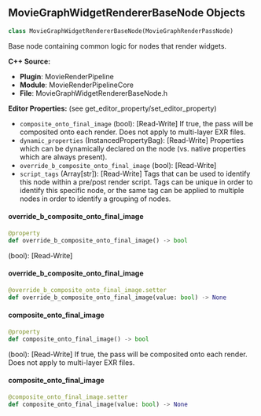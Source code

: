## MovieGraphWidgetRendererBaseNode Objects

```python
class MovieGraphWidgetRendererBaseNode(MovieGraphRenderPassNode)
```

Base node containing common logic for nodes that render widgets.

**C++ Source:**

- **Plugin**: MovieRenderPipeline
- **Module**: MovieRenderPipelineCore
- **File**: MovieGraphWidgetRendererBaseNode.h

**Editor Properties:** (see get_editor_property/set_editor_property)

- ``composite_onto_final_image`` (bool):  [Read-Write] If true, the pass will be composited onto each render. Does not apply to multi-layer EXR files.
- ``dynamic_properties`` (InstancedPropertyBag):  [Read-Write] Properties which can be dynamically declared on the node (vs. native properties which are always present).
- ``override_b_composite_onto_final_image`` (bool):  [Read-Write]
- ``script_tags`` (Array[str]):  [Read-Write] Tags that can be used to identify this node within a pre/post render script. Tags can be unique in order to identify this specific node,
  or the same tag can be applied to multiple nodes in order to identify a grouping of nodes.

<a id="unreal.MovieGraphWidgetRendererBaseNode.override_b_composite_onto_final_image"></a>

#### override_b_composite_onto_final_image

```python
@property
def override_b_composite_onto_final_image() -> bool
```

(bool):  [Read-Write]

<a id="unreal.MovieGraphWidgetRendererBaseNode.override_b_composite_onto_final_image"></a>

#### override_b_composite_onto_final_image

```python
@override_b_composite_onto_final_image.setter
def override_b_composite_onto_final_image(value: bool) -> None
```

<a id="unreal.MovieGraphWidgetRendererBaseNode.composite_onto_final_image"></a>

#### composite_onto_final_image

```python
@property
def composite_onto_final_image() -> bool
```

(bool):  [Read-Write] If true, the pass will be composited onto each render. Does not apply to multi-layer EXR files.

<a id="unreal.MovieGraphWidgetRendererBaseNode.composite_onto_final_image"></a>

#### composite_onto_final_image

```python
@composite_onto_final_image.setter
def composite_onto_final_image(value: bool) -> None
```

<a id="unreal.MovieGraphBurnInNode"></a>